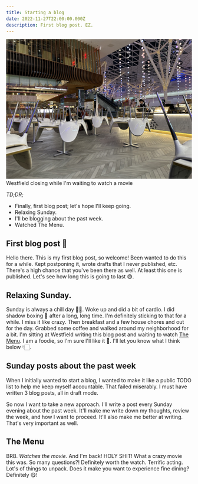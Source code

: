 ```yaml
---
title: Starting a blog
date: 2022-11-27T22:00:00.000Z
description: First blog post. EZ.
---
```

![Westfield at White City](westfield.jpg)
<span class="caption">Westfield closing while I'm waiting to watch a movie</span>

_TD;DR;_

* Finally, first blog post; let's hope I'll keep going.
* Relaxing Sunday.
* I'll be blogging about the past week.
* Watched The Menu.

## First blog post 🎉

Hello there. This is my first blog post, so welcome! Been wanted to do this for a while. Kept postponing it, wrote drafts that I never published, etc. There's a high chance that you've been there as well. At least this one is published. Let's see how long this is going to last 😅.

## Relaxing Sunday.

Sunday is always a chill day 🧘🏻. Woke up and did a bit of cardio. I did shadow boxing 🥊 after a long, long time. I'm definitely sticking to that for a while. I miss it like crazy. Then breakfast and a few house chores and out for the day. Grabbed some coffee and walked around my neighborhood for a bit. I'm sitting at Westfield writing this blog post and waiting to watch [The Menu](https://www.imdb.com/title/tt9764362/). I am a foodie, so I'm sure I'll like it 🍲. I'll let you know what I think below 👇🏻.

## Sunday posts about the past week

When I initially wanted to start a blog, I wanted to make it like a public TODO list to help me keep myself accountable. That failed miserably. I must have written 3 blog posts, all in draft mode.

So now I want to take a new approach. I'll write a post every Sunday evening about the past week. It'll make me write down my thoughts, review the week, and how I want to proceed. It'll also make me better at writing. That's very important as well.

## The Menu

BRB. *Watches the movie*.
And I'm back! HOLY SHIT! What a crazy movie this was. So many questions?! Definitely worth the watch. Terrific acting. Lot's of things to unpack. Does it make you want to experience fine dining? Definitely 😋!
